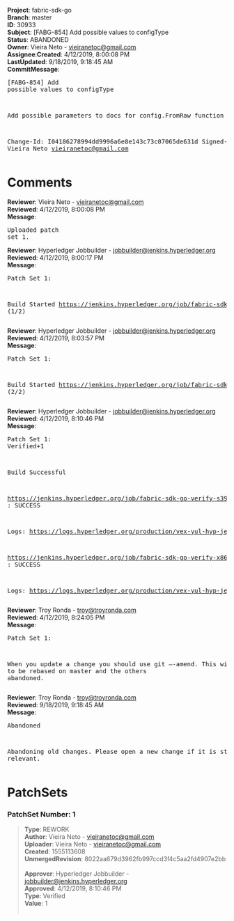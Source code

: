 <strong>Project</strong>: fabric-sdk-go</br><strong>Branch</strong>: master<br><strong>ID</strong>: 30933<br><strong>Subject</strong>: [FABG-854] Add possible values to configType<br><strong>Status</strong>: ABANDONED<br><strong>Owner</strong>: Vieira Neto - vieiranetoc@gmail.com<br><strong>Assignee</strong>:<strong>Created</strong>: 4/12/2019, 8:00:08 PM<br><strong>LastUpdated</strong>: 9/18/2019, 9:18:45 AM<br><strong>CommitMessage</strong>:<br><pre>[FABG-854] Add possible values to configType

Add possible parameters to docs for config.FromRaw function

Change-Id: I04186278994dd9996a6e8e143c73c07065de631d
Signed-off-by: Vieira Neto <vieiranetoc@gmail.com>
</pre><h1>Comments</h1><strong>Reviewer</strong>: Vieira Neto - vieiranetoc@gmail.com<br><strong>Reviewed</strong>: 4/12/2019, 8:00:08 PM<br><strong>Message</strong>: <pre>Uploaded patch set 1.</pre><strong>Reviewer</strong>: Hyperledger Jobbuilder - jobbuilder@jenkins.hyperledger.org<br><strong>Reviewed</strong>: 4/12/2019, 8:00:17 PM<br><strong>Message</strong>: <pre>Patch Set 1:

Build Started https://jenkins.hyperledger.org/job/fabric-sdk-go-verify-s390x/154/ (1/2)</pre><strong>Reviewer</strong>: Hyperledger Jobbuilder - jobbuilder@jenkins.hyperledger.org<br><strong>Reviewed</strong>: 4/12/2019, 8:03:57 PM<br><strong>Message</strong>: <pre>Patch Set 1:

Build Started https://jenkins.hyperledger.org/job/fabric-sdk-go-verify-x86_64/116/ (2/2)</pre><strong>Reviewer</strong>: Hyperledger Jobbuilder - jobbuilder@jenkins.hyperledger.org<br><strong>Reviewed</strong>: 4/12/2019, 8:10:46 PM<br><strong>Message</strong>: <pre>Patch Set 1: Verified+1

Build Successful 

https://jenkins.hyperledger.org/job/fabric-sdk-go-verify-s390x/154/ : SUCCESS

Logs: https://logs.hyperledger.org/production/vex-yul-hyp-jenkins-3/fabric-sdk-go-verify-s390x/154

https://jenkins.hyperledger.org/job/fabric-sdk-go-verify-x86_64/116/ : SUCCESS

Logs: https://logs.hyperledger.org/production/vex-yul-hyp-jenkins-3/fabric-sdk-go-verify-x86_64/116</pre><strong>Reviewer</strong>: Troy Ronda - troy@troyronda.com<br><strong>Reviewed</strong>: 4/12/2019, 8:24:05 PM<br><strong>Message</strong>: <pre>Patch Set 1:

When you update a change you should use git —-amend. This will need to be rebased on master and the others abandoned.</pre><strong>Reviewer</strong>: Troy Ronda - troy@troyronda.com<br><strong>Reviewed</strong>: 9/18/2019, 9:18:45 AM<br><strong>Message</strong>: <pre>Abandoned

Abandoning old changes. Please open a new change if it is still relevant.</pre><h1>PatchSets</h1><h3>PatchSet Number: 1</h3><blockquote><strong>Type</strong>: REWORK<br><strong>Author</strong>: Vieira Neto - vieiranetoc@gmail.com<br><strong>Uploader</strong>: Vieira Neto - vieiranetoc@gmail.com<br><strong>Created</strong>: 1555113608<br><strong>UnmergedRevision</strong>: 8022aa679d3962fb997ccd3f4c5aa2fd4907e2bb<br><br><strong>Approver</strong>: Hyperledger Jobbuilder - jobbuilder@jenkins.hyperledger.org<br><strong>Approved</strong>: 4/12/2019, 8:10:46 PM<br><strong>Type</strong>: Verified<br><strong>Value</strong>: 1<br><br></blockquote>